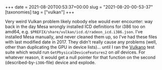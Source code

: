 +++
date = 2021-08-20T00:53:37+00:00
slug = "2021-08-20-00-53-37"
[taxonomies]
tag = ["vulkan"]
+++

Very weird Vulkan problem likely nobody else would ever encounter:
way back in the day Mesa wrongly installed ICD definitions for i386 too on amd64, e.g. `$PREFIX/share/vulkan/icd.d/radeon_icd.i386.json`.
I've installed Mesa manually, and never cleaned them up, so I've had these files with last modified date in 2017.
They didn't really cause any problems (well, other than duplicating the GPU in device lists)…
until I ran the [Vulkano](https://github.com/vulkano-rs/vulkano) test suite which would run `GetPhysicalDeviceFeatures2` on *all* devices.
For whatever reason, it would get a null pointer for that function on the second (described-by-`i386`-file) device and explode.
